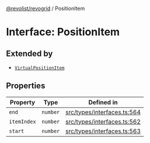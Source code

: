 [@revolist/revogrid](README.md) / PositionItem

# Interface: PositionItem

## Extended by

- [`VirtualPositionItem`](Interface.VirtualPositionItem.md)

## Properties

| Property | Type | Defined in |
| ------ | ------ | ------ |
| `end` | `number` | [src/types/interfaces.ts:564](https://github.com/revolist/revogrid/blob/2d9504ecff6b493d547df979b2259be6b639351c/src/types/interfaces.ts#L564) |
| `itemIndex` | `number` | [src/types/interfaces.ts:562](https://github.com/revolist/revogrid/blob/2d9504ecff6b493d547df979b2259be6b639351c/src/types/interfaces.ts#L562) |
| `start` | `number` | [src/types/interfaces.ts:563](https://github.com/revolist/revogrid/blob/2d9504ecff6b493d547df979b2259be6b639351c/src/types/interfaces.ts#L563) |
